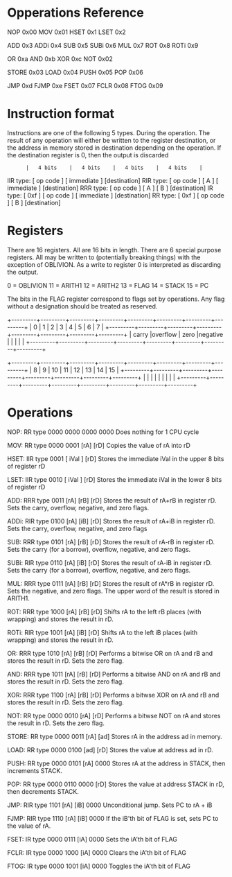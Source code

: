 Opperations Reference
=====================

NOP		0x00
MOV		0x01
HSET	0x1
LSET	0x2

ADD		0x3
ADDi	0x4
SUB		0x5
SUBi	0x6
MUL		0x7
ROT		0x8
ROTi	0x9

OR		0xa
AND 	0xb
XOR		0xc
NOT 	0x02

STORE	0x03
LOAD	0x04
PUSH	0x05
POP		0x06

JMP		0xd
FJMP    0xe
FSET    0x07
FCLR    0x08
FTOG    0x09

Instruction format
==================

Instructions are one of the following 5 types. During the operation. The result of any operation will either be written to the register destination, or the address in memory stored in destination depending on the operation. If the destination register is 0, then the output is discarded

          |   4 bits    |   4 bits    |   4 bits    |   4 bits    |
IIR type:  [  op code  ] [       immediate         ] [destination]
RIR type:  [  op code  ] [     A     ] [ immediate ] [destination]
RRR type:  [  op code  ] [     A     ] [     B     ] [destination]
IR  type:  [    0xf    ] [  op code  ] [ immediate ] [destination]
RR  type:  [    0xf    ] [  op code  ] [     B     ] [destination]

Registers
=========

There are 16 registers. All are 16 bits in length. There are 6 special purpose registers. All may be written to (potentially breaking things) with the exception of OBLIVION. As a write to register 0 is interpreted as discarding the output.

0  = OBLIVION
11 = ARITH1
12 = ARITH2
13 = FLAG
14 = STACK
15 = PC

The bits in the FLAG register correspond to flags set by operations. Any flag without a designation should be treated as reserved.

+---------+---------+---------+---------+---------+---------+---------+---------+
|    0    |    1    |    2    |    3    |    4    |    5    |    6    |    7    |
+---------+---------+---------+---------+---------+---------+---------+---------+
|  carry  |overflow |  zero   |negative |         |         |         |         |
+---------+---------+---------+---------+---------+---------+---------+---------+


+---------+---------+---------+---------+---------+---------+---------+---------+
|    8    |    9    |   10    |   11    |   12    |   13    |   14    |   15    |
+---------+---------+---------+---------+---------+---------+---------+---------+
|         |         |         |         |         |         |         |         |
+---------+---------+---------+---------+---------+---------+---------+---------+

Operations
==========

NOP: RR type
0000 0000 0000 0000
Does nothing for 1 CPU cycle

MOV: RR type
0000 0001 [rA] [rD]
Copies the value of rA into rD

HSET: IIR type
0001 [  iVal ] [rD]
Stores the immediate iVal in the upper 8 bits of register rD

LSET: IIR type
0010 [  iVal ] [rD]
Stores the immediate iVal in the lower 8 bits of register rD

ADD: RRR type
0011 [rA] [rB] [rD]
Stores the result of rA+rB in register rD. Sets the carry, overflow, negative, and zero flags.

ADDi: RIR type
0100 [rA] [iB] [rD]
Stores the result of rA+iB in register rD. Sets the carry, overflow, negative, and zero flags

SUB: RRR type
0101 [rA] [rB] [rD]
Stores the result of rA-rB in register rD. Sets the carry (for a borrow), overflow, negative, and zero flags.

SUBi: RIR type
0110 [rA] [iB] [rD]
Stores the result of rA-iB in register rD. Sets the carry (for a borrow), overflow, negative, and zero flags.

MUL: RRR type
0111 [rA] [rB] [rD]
Stores the result of rA*rB in register rD. Sets the negative, and zero flags. The upper word of the result is stored in ARITH1.

ROT: RRR type
1000 [rA] [rB] [rD]
Shifts rA to the left rB places (with wrapping) and stores the result in rD.

ROTi: RIR type
1001 [rA] [iB] [rD]
Shifts rA to the left iB places (with wrapping) and stores the result in rD.

OR: RRR type
1010 [rA] [rB] [rD]
Performs a bitwise OR on rA and rB and stores the result in rD. Sets the zero flag.

AND: RRR type
1011 [rA] [rB] [rD]
Performs a bitwise AND on rA and rB and stores the result in rD. Sets the zero flag.

XOR: RRR type
1100 [rA] [rB] [rD]
Performs a bitwse XOR on rA and rB and stores the result in rD. Sets the zero flag.

NOT: RR type
0000 0010 [rA] [rD]
Performs a bitwse NOT on rA and stores the result in rD. Sets the zero flag.

STORE: RR type
0000 0011 [rA] [ad]
Stores rA in the address ad in memory.

LOAD: RR type
0000 0100 [ad] [rD]
Stores the value at address ad in rD.

PUSH: RR type
0000 0101 [rA] 0000
Stores rA at the address in STACK, then increments STACK.

POP: RR type
0000 0110 0000 [rD]
Stores the value at address STACK in rD, then decrements STACK.

JMP: RIR type
1101 [rA] [iB] 0000
Unconditional jump. Sets PC to rA + iB

FJMP: RIR type
1110 [rA] [iB] 0000
If the iB'th bit of FLAG is set, sets PC to the value of rA.

FSET: IR type
0000 0111 [iA] 0000
Sets the iA'th bit of FLAG

FCLR: IR type
0000 1000 [iA] 0000
Clears the iA'th bit of FLAG

FTOG: IR type
0000 1001 [iA] 0000
Toggles the iA'th bit of FLAG
